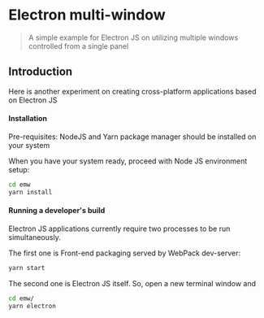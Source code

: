 # Electron multi-window


<!-- [![MIT][mit-image]][mit-url] -->

> A simple example for Electron JS on utilizing multiple windows controlled from a single panel


<!-- [mit-image]: https://github.com/stanurkov/observed-object/blob/master/mit.svg -->
<!-- [mit-url]: https://gitlab.com/stanurkov/emw/blob/master/LICENSE -->


## Introduction

Here is another experiment on creating cross-platform applications based on Electron JS 


#### Installation

Pre-requisites: NodeJS and Yarn package manager should be installed on your system

When you have your system ready, proceed with Node JS environment setup:

```sh
cd emw
yarn install
```

#### Running a developer's build

Electron JS applications currently require two processes to be run simultaneously. 

The first one is Front-end packaging served by WebPack dev-server:

```sh
yarn start
```

The second one is Electron JS itself. So, open a new terminal window and 

```sh
cd emw/
yarn electron
```

